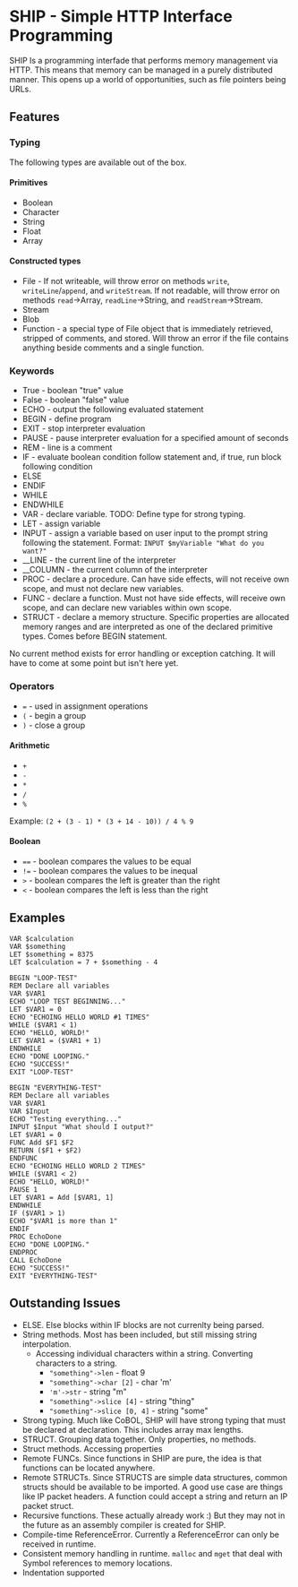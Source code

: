 # SHIP - Simple HTTP Interface Programming

SHIP Is a programming interfade that performs memory management via HTTP. This means that memory can be managed in a purely distributed manner. This opens up a world of opportunities, such as file pointers being URLs.

## Features

### Typing

The following types are available out of the box.

#### Primitives

- Boolean
- Character
- String
- Float
- Array

#### Constructed types

- File - If not writeable, will throw error on methods `write`, `writeLine`/`append`, and `writeStream`. If not readable, will throw error on methods `read`->Array, `readLine`->String, and `readStream`->Stream.
- Stream
- Blob
- Function - a special type of File object that is immediately retrieved, stripped of comments, and stored. Will throw an error if the file contains anything beside comments and a single function.

### Keywords

- True - boolean "true" value
- False - boolean "false" value
- ECHO - output the following evaluated statement
- BEGIN - define program 
- EXIT - stop interpreter evaluation
- PAUSE - pause interpreter evaluation for a specified amount of seconds
- REM - line is a comment
- IF - evaluate boolean condition follow statement and, if true, run block following condition
- ELSE
- ENDIF
- WHILE
- ENDWHILE
- VAR - declare variable. TODO: Define type for strong typing.
- LET - assign variable
- INPUT - assign a variable based on user input to the prompt string following the statement. Format: `INPUT $myVariable "What do you want?"`
- __LINE - the current line of the interpreter
- __COLUMN - the current column of the interpreter
- PROC - declare a procedure. Can have side effects, will not receive own scope, and must not declare new variables.
- FUNC - declare a function. Must not have side effects, will receive own scope, and can declare new variables within own scope.
- STRUCT - declare a memory structure. Specific properties are allocated memory ranges and are interpreted as one of the declared primitive types. Comes before BEGIN statement.

No current method exists for error handling or exception catching. It will have to come at some point but isn't here yet.

### Operators

- `=` - used in assignment operations
- `(` - begin a group
- `)` - close a group

#### Arithmetic

- `+`
- `-`
- `*`
- `/`
- `%`

Example: `(2 + (3 - 1) * (3 + 14 - 10)) / 4 % 9`

#### Boolean

- `==` - boolean compares the values to be equal
- `!=` - boolean compares the values to be inequal
- `>` - boolean compares the left is greater than the right
- `<` - boolean compares the left is less than the right

## Examples

```
VAR $calculation
VAR $something
LET $something = 8375
LET $calculation = 7 + $something - 4
```

```
BEGIN "LOOP-TEST"
REM Declare all variables
VAR $VAR1
ECHO "LOOP TEST BEGINNING..."
LET $VAR1 = 0
ECHO "ECHOING HELLO WORLD #1 TIMES"
WHILE ($VAR1 < 1)
ECHO "HELLO, WORLD!"
LET $VAR1 = ($VAR1 + 1)
ENDWHILE
ECHO "DONE LOOPING."
ECHO "SUCCESS!"
EXIT "LOOP-TEST"
```

```
BEGIN "EVERYTHING-TEST"
REM Declare all variables
VAR $VAR1
VAR $Input
ECHO "Testing everything..."
INPUT $Input "What should I output?"
LET $VAR1 = 0
FUNC Add $F1 $F2
RETURN ($F1 + $F2)
ENDFUNC
ECHO "ECHOING HELLO WORLD 2 TIMES"
WHILE ($VAR1 < 2)
ECHO "HELLO, WORLD!"
PAUSE 1
LET $VAR1 = Add [$VAR1, 1]
ENDWHILE
IF ($VAR1 > 1)
ECHO "$VAR1 is more than 1"
ENDIF
PROC EchoDone
ECHO "DONE LOOPING."
ENDPROC
CALL EchoDone
ECHO "SUCCESS!"
EXIT "EVERYTHING-TEST"
```

## Outstanding Issues

- ELSE. Else blocks within IF blocks are not currenlty being parsed.
- String methods. Most has been included, but still missing string interpolation.
  - Accessing individual characters within a string. Converting characters to a string. 
    - `"something"->len` - float 9
    - `"something"->char [2]` - char 'm'
    - `'m'->str` - string "m"
    - `"something"->slice [4]` - string "thing"
    - `"something"->slice [0, 4]` - string "some"
- Strong typing. Much like CoBOL, SHIP will have strong typing that must be declared at declaration. This includes array max lengths.
- STRUCT. Grouping data together. Only properties, no methods.
- Struct methods. Accessing properties
- Remote FUNCs. Since functions in SHIP are pure, the idea is that functions can be located anywhere.
- Remote STRUCTs. Since STRUCTS are simple data structures, common structs should be available to be imported. A good use case are things like IP packet headers. A function could accept a string and return an IP packet struct.
- Recursive functions. These actually already work :) But they may not in the future as an assembly compiler is created for SHIP.
- Compile-time ReferenceError. Currently a ReferenceError can only be received in runtime.
- Consistent memory handling in runtime. `malloc` and `mget` that deal with Symbol references to memory locations.
- Indentation supported
